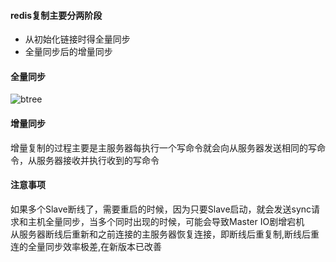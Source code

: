 #### redis复制主要分两阶段
+ 从初始化链接时得全量同步
+ 全量同步后的增量同步

#### 全量同步
![btree](https://github.com/tinysKai/JavaNote/blob/master/image/article/2018/0709//redisS.png)

#### 增量同步 
增量复制的过程主要是主服务器每执行一个写命令就会向从服务器发送相同的写命令，从服务器接收并执行收到的写命令

#### 注意事项
如果多个Slave断线了，需要重启的时候，因为只要Slave启动，就会发送sync请求和主机全量同步，当多个同时出现的时候，可能会导致Master IO剧增宕机  
从服务器断线后重新和之前连接的主服务器恢复连接，即断线后重复制,断线后重连的全量同步效率极差,在新版本已改善  

